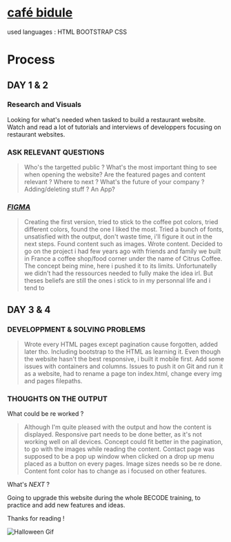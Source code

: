 # [café bidule](https://davidtirel95.github.io/restaurant/)

used languages :
HTML
BOOTSTRAP
CSS

# Process 

## DAY 1 & 2

### **Research and Visuals**

Looking for what's needed when tasked to build a restaurant website.
Watch and read a lot of tutorials and interviews of developpers focusing on restaurant websites. 

### **ASK RELEVANT QUESTIONS**

>Who's the targetted public ? 
What's the most important thing to see when opening the website? 
Are the featured pages and content relevant ? 
Where to next ? What's the future of your company ? Adding/deleting stuff ? An App? 

### [*FIGMA*](https://www.figma.com/file/BzCLg5w4gBsFklkrzYVSpc/cafe_bidule?node-id=0%3A1)


>Creating the first version, tried to stick to the coffee pot colors, tried different colors, found the one I liked the most.
Tried a bunch of fonts, unsatisfied with the output, don't waste time, i'll figure it out in the next steps.
Found content such as images.
Wrote content. Decided to go on the project i had few years ago with friends and family we built in France a coffee shop/food corner under the name of Citrus Coffee. The concept being mine, here i pushed it to its limits. Unfortunatelly we didn't had the ressources needed to fully make the idea irl. But theses beliefs are still the ones i stick to in my personnal life and i tend to 


## DAY 3 & 4 

### **DEVELOPPMENT & SOLVING PROBLEMS**

>Wrote every HTML pages except pagination cause forgotten, added later tho. 
Including bootstrap to the HTML as learning it. Even though the website hasn't the best responsive, i built it mobile first.
Add some issues with containers and columns. 
Issues to push it on Git and run it as a website, had to rename a page ton index.html, change every img and pages filepaths. 


### **THOUGHTS ON THE OUTPUT**

What could be re worked ? 

>Although I'm quite pleased with the output and how the content is displayed. Responsive part needs to be done better, as it's not working well on all devices.
Concept could fit better in the pagination, to go with the images while reading the content. 
Contact page was supposed to be a pop up window when clicked on a drop up menu placed as a button on every pages.
Image sizes needs so be re done.
Content font color has to change as i focused on other features.

What's *NEXT* ?

Going to upgrade this website during the whole BECODE training, to practice and add new features and ideas.

Thanks for reading !

![Halloween Gif](https://media.giphy.com/media/jptmkZ2s2EOUbczic7/giphy.gif)
